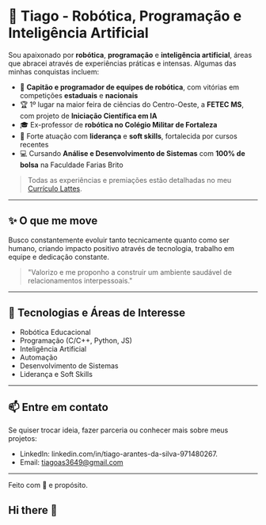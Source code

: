 # 🤖 Tiago - Robótica, Programação e Inteligência Artificial

Sou apaixonado por **robótica**, **programação** e **inteligência artificial**, áreas que abracei através de experiências práticas e intensas. Algumas das minhas conquistas incluem:

- 🧠 **Capitão e programador de equipes de robótica**, com vitórias em competições **estaduais** e **nacionais**
- 🏆 1º lugar na maior feira de ciências do Centro-Oeste, a **FETEC MS**, com projeto de **Iniciação Científica em IA**
- 🎓 Ex-professor de **robótica no Colégio Militar de Fortaleza**
- 💼 Forte atuação com **liderança** e **soft skills**, fortalecida por cursos recentes
- 💻 Cursando **Análise e Desenvolvimento de Sistemas** com **100% de bolsa** na Faculdade Farias Brito

> Todas as experiências e premiações estão detalhadas no meu [Currículo Lattes](#).
---

## ✨ O que me move
Busco constantemente evoluir tanto tecnicamente quanto como ser humano, criando impacto positivo através de tecnologia, trabalho em equipe e dedicação constante.

> "Valorizo e me proponho a construir um ambiente saudável de relacionamentos interpessoais."

---

## 🚀 Tecnologias e Áreas de Interesse

- Robótica Educacional
- Programação (C/C++, Python, JS)
- Inteligência Artificial
- Automação
- Desenvolvimento de Sistemas
- Liderança e Soft Skills

---

## 📫 Entre em contato

Se quiser trocar ideia, fazer parceria ou conhecer mais sobre meus projetos:

- LinkedIn: linkedin.com/in/tiago-arantes-da-silva-971480267.
- Email: tiagoas3649@gmail.com

---

Feito com 💙 e propósito.

## Hi there 👋

<!--
**tiagoarantess/tiagoarantess** is a ✨ _special_ ✨ repository because its `README.md` (this file) appears on your GitHub profile.

Here are some ideas to get you started:

- 🔭 I’m currently working on ...
- 🌱 I’m currently learning ...
- 👯 I’m looking to collaborate on ...
- 🤔 I’m looking for help with ...
- 💬 Ask me about ...
- 📫 How to reach me: ...
- 😄 Pronouns: ...
- ⚡ Fun fact: ...
-->
